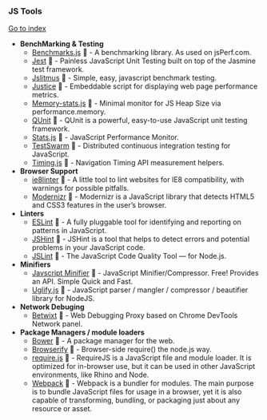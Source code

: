 ### JS Tools
[Go to index](https://github.com/cdleon/awesome-front-end#index)
- **BenchMarking & Testing**
  * [Benchmarks.js](https://github.com/bestiejs/benchmark.js) :gift_heart: - A benchmarking library. As used on jsPerf.com.
  * [Jest](https://github.com/facebook/jest) :gift_heart: - Painless JavaScript Unit Testing built on top of the Jasmine test framework.
  * [Jslitmus](https://github.com/broofa/jslitmus) :gift_heart: - Simple, easy, javascript benchmark testing.
  * [Justice](https://github.com/okor/justice) :gift_heart: - Embeddable script for displaying web page performance metrics.
  * [Memory-stats.js](https://github.com/paulirish/memory-stats.js) :gift_heart: - Minimal monitor for JS Heap Size via performance.memory.
  * [QUnit](https://github.com/jquery/qunitjs.com) :gift_heart: - QUnit is a powerful, easy-to-use JavaScript unit testing framework.
  * [Stats.js](https://github.com/mrdoob/stats.js) :gift_heart: - JavaScript Performance Monitor.
  * [TestSwarm](https://github.com/jquery/testswarm) :gift_heart: - Distributed continuous integration testing for JavaScript.
  * [Timing.js](https://github.com/addyosmani/timing.js) :gift_heart: - Navigation Timing API measurement helpers.
- **Browser Support**
  * [ie8linter](https://github.com/israelidanny/ie8linter) :gift_heart: - A little tool to lint websites for IE8 compatibility, with warnings for possible pitfalls.
  * [Modernizr](https://github.com/modernizr/modernizr) :gift_heart: - Modernizr is a JavaScript library that detects HTML5 and CSS3 features in the user’s browser.
- **Linters**
  * [ESLint](https://github.com/eslint/eslint) :gift_heart: - A fully pluggable tool for identifying and reporting on patterns in JavaScript.
  * [JSHint](https://github.com/jshint/jshint) :gift_heart: - JSHint is a tool that helps to detect errors and potential problems in your JavaScript code.
  * [JSLint](https://github.com/reid/node-jslint) :gift_heart: - The JavaScript Code Quality Tool — for Node.js.
- **Minifiers**
  * [Javscript Minifier](http://javascript-minifier.com/) :gift_heart: - JavaScript Minifier/Compressor. Free! Provides an API. Simple Quick and Fast.
  * [Uglify.js](https://github.com/mishoo/UglifyJS) :gift_heart: - JavaScript parser / mangler / compressor / beautifier library for NodeJS.
- **Network Debuging**
  * [Betwixt](https://github.com/kdzwinel/betwixt) :gift_heart: - Web Debugging Proxy based on Chrome DevTools Network panel.
- **Package Managers / module loaders**
  * [Bower](https://github.com/bower/bower) :gift_heart: - A package manager for the web.
  * [Browserify](https://github.com/substack/node-browserify) :gift_heart: - Browser-side require() the node.js way.
  * [require.js](https://github.com/requirejs/requirejs) :gift_heart: - RequireJS is a JavaScript file and module loader. It is optimized for in-browser use, but it can be used in other JavaScript environments, like Rhino and Node.
  * [Webpack](https://github.com/webpack/webpack) :gift_heart: - Webpack is a bundler for modules. The main purpose is to bundle JavaScript files for usage in a browser, yet it is also capable of transforming, bundling, or packaging just about any resource or asset.
